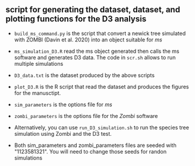 ## script for generating the dataset, dataset, and plotting functions for the D3 analysis

* `build_ms_command.py` is the script that convert a newick tree simulated with ZOMBI (Davin et al. 2020) into an object suitable for _ms_
* `ms_simulation_D3.R` read the ms object generated then calls the ms software and generates D3 data. The code in `scr.sh` allows to run multiple simulations
* `D3_data.txt` is the dataset produced by the above scripts
* `plot_D3.R` is the R script that read the dataset and produces the figures for the manusctipt.
* `sim_parameters` is the options file for _ms_
* `zombi_parameters` is the options file for the _Zombi_ software

* Alternatively, you can use `run_D3_simulation.sh` to run the species tree simulation using Zombi and the D3 test.

* Both sim_parameters and zombi_parameters files are seeded with "1123581321". You will need to change those seeds for randon simulations
